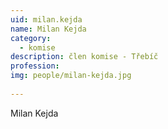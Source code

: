 ```yaml
---
uid: milan.kejda
name: Milan Kejda
category:
  - komise
description: člen komise - Třebíč
profession: 
img: people/milan-kejda.jpg
  
---
```


Milan Kejda
